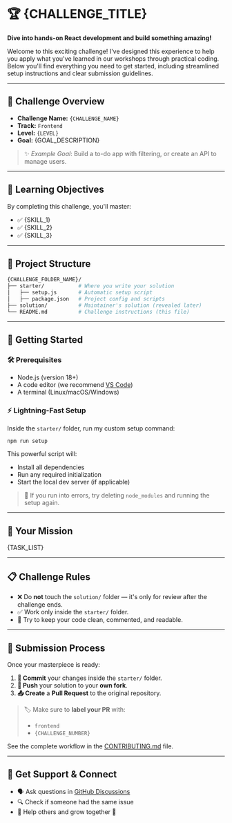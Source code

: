 # 🏆 {CHALLENGE_TITLE}

**Dive into hands-on React development and build something amazing!**

Welcome to this exciting challenge! I've designed this experience to help you apply what you've learned in our workshops through practical coding. Below you'll find everything you need to get started, including streamlined setup instructions and clear submission guidelines.

---

## 📖 Challenge Overview

- **Challenge Name:** `{CHALLENGE_NAME}`
- **Track:** `Frontend`
- **Level:** `{LEVEL}`
- **Goal:** {GOAL_DESCRIPTION}

> ✨ _Example Goal_: Build a to-do app with filtering, or create an API to manage users.

---

## 🧠 Learning Objectives

By completing this challenge, you'll master:

- ✅ {SKILL_1}
- ✅ {SKILL_2}
- ✅ {SKILL_3}

---

## 📁 Project Structure

```bash
{CHALLENGE_FOLDER_NAME}/
├── starter/           # Where you write your solution
│   ├── setup.js       # Automatic setup script
│   ├── package.json   # Project config and scripts
├── solution/          # Maintainer's solution (revealed later)
└── README.md          # Challenge instructions (this file)
```

---

## 🚀 Getting Started

### 🛠 Prerequisites

- Node.js (version 18+)
- A code editor (we recommend [VS Code](https://code.visualstudio.com/))
- A terminal (Linux/macOS/Windows)

### ⚡ Lightning-Fast Setup

Inside the `starter/` folder, run my custom setup command:

```bash
npm run setup
```

This powerful script will:

- Install all dependencies
- Run any required initialization
- Start the local dev server (if applicable)

> 🔁 If you run into errors, try deleting `node_modules` and running the setup again.

---

## 🎯 Your Mission

{TASK_LIST}

---

## 📋 Challenge Rules

- ❌ Do **not** touch the `solution/` folder — it's only for review after the challenge ends.
- ✅ Work only inside the `starter/` folder.
- 🧹 Try to keep your code clean, commented, and readable.

---

## 🚀 Submission Process

Once your masterpiece is ready:

1. **📝 Commit** your changes inside the `starter/` folder.
2. **🔄 Push** your solution to your **own fork**.
3. **📤 Create** a **Pull Request** to the original repository.

> 🏷 Make sure to **label your PR** with:
>
> - `frontend`
> - `{CHALLENGE_NUMBER}`

See the complete workflow in the [CONTRIBUTING.md](../../CONTRIBUTING.md) file.

---

## 💬 Get Support & Connect

- 🗣️ Ask questions in [GitHub Discussions](https://github.com/Adel2411/web-challenges/discussions)
- 🔍 Check if someone had the same issue
- 🤝 Help others and grow together 💙
